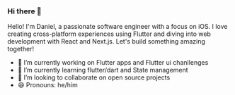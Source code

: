 ### Hi there 👋

Hello! I'm Daniel, a passionate software engineer with a focus on iOS. I love creating cross-platform experiences using Flutter and diving into web development with React and Next.js. Let's build something amazing together!

- 🔭 I’m currently working on Flutter apps and Flutter ui chanllenges
- 🌱 I’m currently learning flutter/dart and State management
- 👯 I’m looking to collaborate on open source projects
- 😄 Pronouns: he/him

<!--
**Dardila11/Dardila11** is a ✨ _special_ ✨ repository because its `README.md` (this file) appears on your GitHub profile.

Here are some ideas to get you started:


- 🌱 I’m currently learning ...
- 👯 I’m looking to collaborate on ...
- 🤔 I’m looking for help with ...
- 💬 Ask me about ...
- 📫 How to reach me: ...
- 😄 Pronouns: ...
- ⚡ Fun fact: ...
-->
